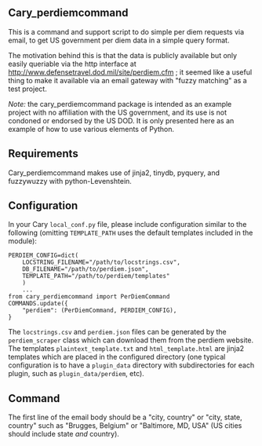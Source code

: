 Cary_perdiemcommand
-------------------

This is a command and support script to do simple per diem
requests via email, to get US government per diem data in a
simple query format.

The motivation behind this is that the data is publicly available
but only easily queriable via the http interface at http://www.defensetravel.dod.mil/site/perdiem.cfm ;
it seemed like a useful thing to make it available via an email
gateway with "fuzzy matching" as a test project.

*Note:* the cary_perdiemcommand package is intended as an example project with no
affiliation with the US government, and its use is not condoned or endorsed by the US DOD.
It is only presented here as an example of how to use various elements of
Python.

Requirements
------------

Cary_perdiemcommand makes use of jinja2, tinydb, pyquery, and fuzzywuzzy with python-Levenshtein.

Configuration
-------------

In your Cary `local_conf.py` file, please include configuration
similar to the following (omitting `TEMPLATE_PATH` uses the default templates
included in the module):

```
PERDIEM_CONFIG=dict(
    LOCSTRING_FILENAME="/path/to/locstrings.csv",
    DB_FILENAME="/path/to/perdiem.json",
    TEMPLATE_PATH="/path/to/perdiem/templates"
	)
	...
from cary_perdiemcommand import PerDiemCommand
COMMANDS.update({
    "perdiem": (PerDiemCommand, PERDIEM_CONFIG),
}

```

The `locstrings.csv` and `perdiem.json` files can be generated by the `perdiem_scraper` class
which can download them from the perdiem website.  The templates `plaintext_template.txt` and
`html_template.html` are jinja2 templates which are placed in the configured directory
(one typical configuration is to have a `plugin_data` directory with subdirectories for
each plugin, such as `plugin_data/perdiem`, etc).

Command
-------

The first line of the email body should be a "city, country" or "city, state, country" such
as "Brugges, Belgium" or "Baltimore, MD, USA" (US cities should include state *and* country).
